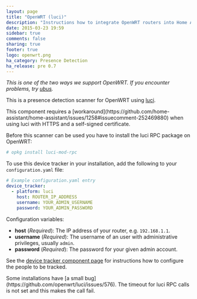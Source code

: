 ```yaml
---
layout: page
title: "OpenWRT (luci)"
description: "Instructions how to integrate OpenWRT routers into Home Assistant."
date: 2015-03-23 19:59
sidebar: true
comments: false
sharing: true
footer: true
logo: openwrt.png
ha_category: Presence Detection
ha_release: pre 0.7
---
```


_This is one of the two ways we support OpenWRT. If you encounter problems, try [ubus](/components/device_tracker.ubus/)._

This is a presence detection scanner for OpenWRT using [luci](http://wiki.openwrt.org/doc/techref/luci).

<p class='note'>
This component requires a [workaround](https://github.com/home-assistant/home-assistant/issues/1258#issuecomment-252469880) when using luci with HTTPS and a self-signed certificate.
</p>

Before this scanner can be used you have to install the luci RPC package on OpenWRT:

```bash
# opkg install luci-mod-rpc
```

To use this device tracker in your installation, add the following to your `configuration.yaml` file:

```yaml
# Example configuration.yaml entry
device_tracker:
  - platform: luci
    host: ROUTER_IP_ADDRESS
    username: YOUR_ADMIN_USERNAME
    password: YOUR_ADMIN_PASSWORD
```

Configuration variables:

- **host** (*Required*): The IP address of your router, e.g. `192.168.1.1`.
- **username** (*Required*): The username of an user with administrative privileges, usually `admin`.
- **password** (*Required*): The password for your given admin account.

See the [device tracker component page](/components/device_tracker/) for instructions how to configure the people to be tracked.

<p class='note warning'>
Some installations have [a small bug](https://github.com/openwrt/luci/issues/576). The timeout for luci RPC calls is not set and this makes the call fail. 
</p>

